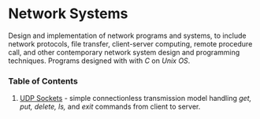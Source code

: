 # Network Systems
Design and implementation of network programs and systems, to include network protocols, file transfer, client-server computing, remote procedure call, and other contemporary network system design and programming techniques. Programs designed with with *C* on *Unix OS*.

### Table of Contents
1. [UDP Sockets](UDP_Sockets) - simple connectionless transmission model handling *get, put, delete, ls,* and *exit* commands from client to server.

